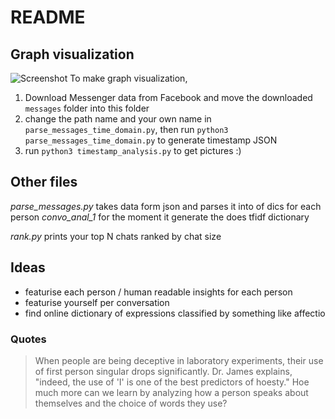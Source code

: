 # README

## Graph visualization

![Screenshot](2019_2020.png)
To make graph visualization,

1. Download Messenger data from Facebook and move the downloaded `messages` folder into this folder
2. change the path name and your own name in `parse_messages_time_domain.py`, then run `python3 parse_messages_time_domain.py` to generate timestamp JSON
3. run `python3 timestamp_analysis.py` to get pictures :)

## Other files

_parse_messages.py_ takes data form json and parses it into of dics for each person
_convo_anal_1_ for the moment it generate the does tfidf dictionary

_rank.py_ prints your top N chats ranked by chat size

## Ideas

- featurise each person / human readable insights for each person
- featurise yourself per conversation
- find online dictionary of expressions classified by something like affectio

### Quotes

> When people are being deceptive in laboratory experiments, their use of first person singular drops significantly. Dr. James explains, "indeed, the use of 'I' is one of the best predictors of hoesty." Hoe much more can we learn by analyzing how a person speaks about themselves and the choice of words they use?
